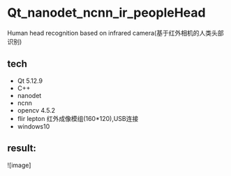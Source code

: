 # Qt_nanodet_ncnn_ir_peopleHead
Human head recognition based on infrared camera(基于红外相机的人类头部识别)

## tech
* Qt 5.12.9
* C++
* nanodet
* ncnn
* opencv 4.5.2
* flir lepton 红外成像模组(160*120),USB连接
* windows10

## result:
![image]

